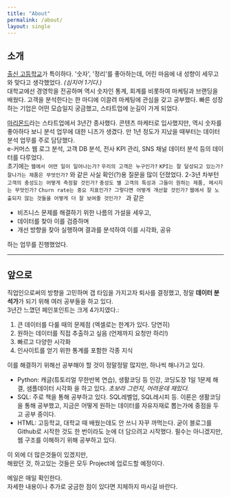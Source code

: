 ```yaml
---
title: "About"
permalink: /about/
layout: single
---
```


소개
------
[출신 고등학교](http://daedong.kr/index.do)가 특이하다. '숫자', '정리'를 좋아하는데, 어린 마음에 내 성향이 세무고와 맞다고 생각했었다. _(심지어 1기다.)_  
대학교에선 경영학을 전공하며 역시 숫자인 통계, 회계를 비롯하여 마케팅과 브랜딩을 배웠다. 고객을 분석한다는 한 마디에 이끌려 마케팅에 관심을 갖고 공부했다. 빠른 성장하는 기업은 어떤 모습일지 궁금했고, 스타트업에 눈길이 가게 되었다.

[마리몬드](https://marymond.kr/main/index)라는 스타트업에서 3년간 종사했다. 콘텐츠 마케터로 입사했지만, 역시 숫자를 좋아하다 보니 분석 업무에 대한 니즈가 생겼다. 만 1년 정도가 지났을 때부터는 데이터 분석 업무를 주로 담당했다.  
e-커머스 웹 로그 분석, 고객 DB 분석, 전사 KPI 관리, SNS 채널 데이터 분석 등의 데이터를 다루었다.  
초기에는 `웹에서 어떤 일이 일어나는가?` `우리의 고객은 누구인가?` `KPI는 잘 달성되고 있는가?` `잘나가는 제품은 무엇인가?` 와 같은 사실 확인(?)용 질문을 많이 던졌었다.
2-3년 차부턴 `고객의 충성도는 어떻게 측정할 것인가?` `충성도 별 고객의 특성과 그들이 원하는 제품, 메시지는 무엇인가?` `Churn rate는 중요 지표인가? 그렇다면 어떻게 개선할 것인가?` `웹에서 잘 노출되지 않는 것들을 어떻게 더 잘 보여줄 것인가? ` 과 같은

* 비즈니스 문제를 해결하기 위한 나름의 가설을 세우고,
* 데이터를 찾아 이를 검증하며
* 개선 방향을 찾아 실행하며 결과를 분석하여 이를 시각화, 공유

하는 업무를 진행했었다.

* * *

앞으로
------------
직업인으로써의 방향을 고민하며 갭 타임을 가지고자 퇴사를 결정했고, 정말 **데이터 분석가**가 되기 위해 여러 공부들을 하고 있다.  
3년간 느꼈던 페인포인트는 크게 4가지였다.:
1. 큰 데이터를 다룰 때의 문제점 (엑셀로는 한계가 있다. 당연히)
1. 원하는 데이터를 직접 추출하고 싶음 (언제까지 요청만 하리!)
1. 빠르고 다양한 시각화
1. 인사이트를 얻기 위한 통계를 포함한 각종 지식

이를 해결하기 위해선 공부해야 할 것이 정말정말 많지만, 하나씩 해나가고 있다.
* Python: 캐글(튜토리얼 무한반복 연습), 생활코딩 등 인강, 코딩도장 1일 1문제 해결, 샘플데이터 시각화 을 하고 있다. _초보라 그런지, 어려운데 재밌다._
* SQL: 주로 책을 통해 공부하고 있다. SQL레벨업, SQL레시피 등. 이론은 생활코딩을 통해 공부했고, 지금은 어떻게 원하는 데이터를 자유자재로 뽑는가에 중점을 두고 공부 중이다.
* HTML: 고등학교, 대학교 때 배웠는데도 안 쓰니 자꾸 까먹는다. 굳이 블로그를 Github로 시작한 것도 한 번이라도 눈에 더 담으려고 시작했다. 필수는 아니겠지만, 웹 구조를 이해하기 위해 공부하고 있다.

이 외에 더 많은것들이 있겠지만,  
해왔던 것, 하고있는 것들은 모두 Project에 업로드할 예정이다.

메일은 매일 확인한다.  
자세한 내용이나 추가로 궁금한 점이 있다면 지체하지 마시길 바란다.
